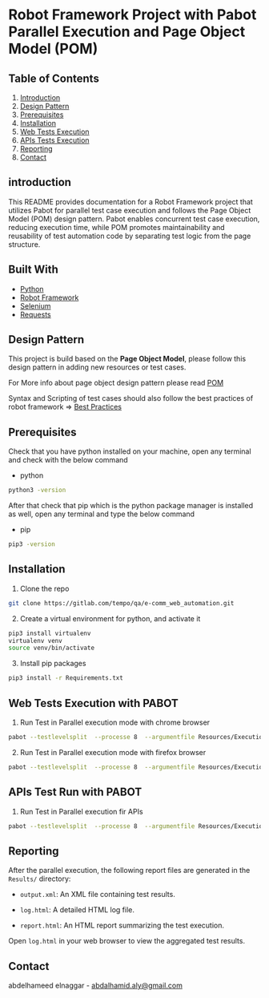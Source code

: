 # Robot Framework Project with Pabot Parallel Execution and Page Object Model (POM)

## Table of Contents

1. [Introduction](#introduction)
2. [Design Pattern](#design-pattern)
3. [Prerequisites](#prerequisites)
4. [Installation](#installation)
5. [Web Tests Execution](#web-tests-execution-with-pabot)
6. [APIs Tests Execution](#apis-test-run-with-pabot)
7. [Reporting](#reporting)
8. [Contact](#contact)

## introduction

This README provides documentation for a Robot Framework project that utilizes Pabot for parallel test case execution and follows the Page Object Model (POM) design pattern. Pabot enables concurrent test case execution, reducing execution time, while POM promotes maintainability and reusability of test automation code by separating test logic from the page structure.

## Built With
* [Python](https://www.python.org/)
* [Robot Framework](https://robotframework.org/)
* [Selenium](https://www.selenium.dev/)
* [Requests](https://pypi.org/project/requests/)

<!-- Design Pattern -->
## Design Pattern
This project is build based on the **Page Object Model**, please follow this design pattern in adding new resources 
or test cases.

For More info about page object design pattern please read [POM](https://www.selenium.dev/documentation/test_practices/encouraged/page_object_models/)

Syntax and Scripting of test cases should also follow the best practices of robot framework => 
[Best Practices](https://github.com/robotframework/HowToWriteGoodTestCases/blob/master/HowToWriteGoodTestCases.rst) 


## Prerequisites

Check that you have python installed on your machine, open any terminal and check with the below command
* python
```sh
python3 -version
```

After that check that pip which is the python package manager is installed as well, open any terminal and 
type the below command
* pip
```sh
pip3 -version
```

## Installation

1. Clone the repo
```sh
git clone https://gitlab.com/tempo/qa/e-comm_web_automation.git
```
2. Create a virtual environment for python, and activate it
```sh
pip3 install virtualenv
virtualenv venv
source venv/bin/activate
```
3. Install pip packages
```sh
pip3 install -r Requirements.txt
```
## Web Tests Execution with PABOT

1. Run Test in Parallel execution mode with chrome browser 
```sh
pabot --testlevelsplit  --processe 8  --argumentfile Resources/ExecutionArgs/ChromeExecutionArgs.robot  TestCases 
```
2. Run Test in Parallel execution mode with firefox browser 
```sh
pabot --testlevelsplit  --processe 8  --argumentfile Resources/ExecutionArgs/FireFoxExecutionArgs.robot  TestCases 
```

## APIs Test Run with PABOT

1. Run Test in Parallel execution fir APIs
```sh
pabot --testlevelsplit  --processe 8  --argumentfile Resources/ExecutionArgs/APIsExecutionArgs.robot  TestCases 
```



## Reporting

After the parallel execution, the following report files are generated in the `Results/` directory:

- `output.xml`: An XML file containing test results.

- `log.html`: A detailed HTML log file.

- `report.html`: An HTML report summarizing the test execution.

Open `log.html` in your web browser to view the aggregated test results.


<!-- CONTACT -->
## Contact
abdelhameed elnaggar - abdalhamid.aly@gmail.com
